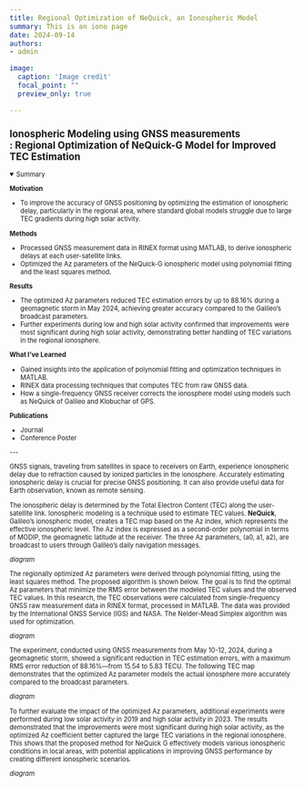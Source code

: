 ```yaml
---
title: Regional Optimization of NeQuick, an Ionospheric Model
summary: This is an iono page
date: 2024-09-14
authors: 
- admin

image:
  caption: 'Image credit'
  focal_point: ""
  preview_only: true

---
```

<span style="font-size:80%">

## Ionospheric Modeling using GNSS measurements<br/>: Regional Optimization of NeQuick-G Model for Improved TEC Estimation

<details open>
  <summary>Summary</summary>

  **Motivation**
  - To improve the accuracy of GNSS positioning by optimizing the estimation of ionospheric delay, particularly in the regional area, where standard global models struggle due to large TEC gradients during high solar activity.

  **Methods**
  - Processed GNSS measurement data in RINEX format using MATLAB, to derive ionospheric delays at each user-satellite links.
  - Optimized the Az parameters of the NeQuick-G ionospheric model using polynomial fitting and the least squares method.


  **Results**
  - The optimized Az parameters reduced TEC estimation errors by up to 88.16% during a geomagnetic storm in May 2024, achieving greater accuracy compared to the Galileo’s broadcast parameters.
  - Further experiments during low and high solar activity confirmed that improvements were most significant during high solar activity, demonstrating better handling of TEC variations in the regional ionosphere.


  **What I’ve Learned**
  -  Gained insights into the application of polynomial fitting and optimization techniques in MATLAB.  
  - RINEX data processing techniques that computes TEC from raw GNSS data. 
  - How a single-frequency GNSS receiver corrects the ionosphere model using models such as NeQuick of Galileo and Klobuchar of GPS.

  **Publications**
  - Journal 
  - Conference Poster
</details>
---

GNSS signals, traveling from satellites in space to receivers on Earth, experience ionospheric delay due to refraction caused by ionized particles in the ionosphere. Accurately estimating ionospheric delay is crucial for precise GNSS positioning. It can also provide useful data for Earth observation, known as remote sensing.

The ionospheric delay is determined by the Total Electron Content (TEC) along the user-satellite link. Ionospheric modeling is a technique used to estimate TEC values. **NeQuick**, Galileo’s ionospheric model, creates a TEC map based on the Az index, which represents the effective ionospheric level. The Az index is expressed as a second-order polynomial in terms of MODIP, the geomagnetic latitude at the receiver. The three Az parameters, (a0, a1, a2), are broadcast to users through Galileo’s daily navigation messages.

*diagram*

The regionally optimized Az parameters were derived through polynomial fitting, using the least squares method. The proposed algorithm is shown below. The goal is to find the optimal Az parameters that minimize the RMS error between the modeled TEC values and the observed TEC values. In this research, the TEC observations were calculated from single-frequency GNSS raw measurement data in RINEX format, processed in MATLAB. The data was provided by the International GNSS Service (IGS) and NASA. The Nelder-Mead Simplex algorithm was used for optimization.

*diagram*

The experiment, conducted using GNSS measurements from May 10-12, 2024, during a geomagnetic storm, showed a significant reduction in TEC estimation errors, with a maximum RMS error reduction of 88.16%—from 15.54 to 5.83 TECU. The following TEC map demonstrates that the optimized Az parameter models the actual ionosphere more accurately compared to the broadcast parameters.

*diagram*

To further evaluate the impact of the optimized Az parameters, additional experiments were performed during low solar activity in 2019 and high solar activity in 2023. The results demonstrated that the improvements were most significant during high solar activity, as the optimized Az coefficient better captured the large TEC variations in the regional ionosphere. This shows that the proposed method for NeQuick G effectively models various ionospheric conditions in local areas, with potential applications in improving GNSS performance by creating different ionospheric scenarios.

*diagram*

</span>

